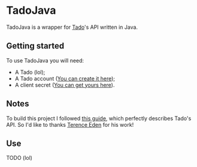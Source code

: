 # TadoJava

TadoJava is a wrapper for [Tado](https://www.tado.com/en/)'s API written in Java.

## Getting started

To use TadoJava you will need:

- A Tado (lol);
- A Tado account ([You can create it here](https://my.tado.com/webapp/));
- A client secret ([You can get yours here](https://my.tado.com/webapp/env.js)).

## Notes

To build this project I followed [this guide](https://shkspr.mobi/blog/2019/02/tado-api-guide-updated-for-2019/), which perfectly describes Tado's API. So I'd like to thanks [Terence Eden](https://shkspr.mobi/blog/) for his work!

## Use

TODO (lol)